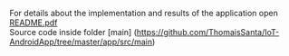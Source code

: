 For details about the implementation and results of the application open [README.pdf](https://github.com/ThomaisSanta/IoT-AndroidApp/blob/master/README.pdf)  <br />
Source code inside folder [main] (https://github.com/ThomaisSanta/IoT-AndroidApp/tree/master/app/src/main) <br />
